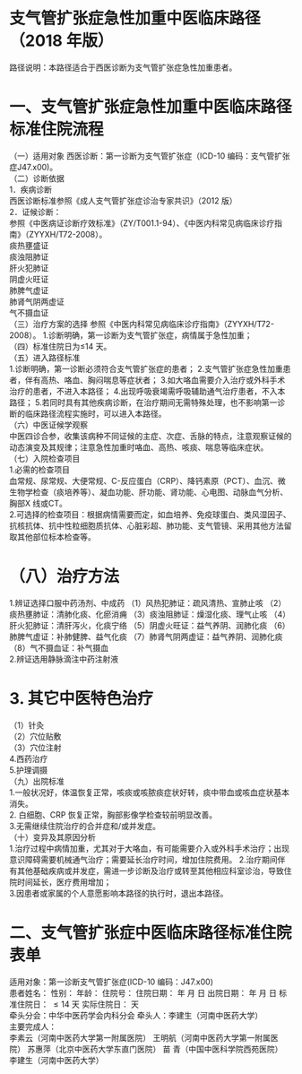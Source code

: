 # 支气管扩张症急性加重中医临床路径 （2018 年版）  
路径说明：本路径适合于西医诊断为支气管扩张症急性加重患者。  
# 一、支气管扩张症急性加重中医临床路径标准住院流程  
（一）适用对象 西医诊断：第一诊断为支气管扩张症（ICD-10 编码：支气管扩张症J47.x00)。  
（二）诊断依据  
1．疾病诊断  
西医诊断标准参照《成人支气管扩张症诊治专家共识》（2012 版）  
2．证候诊断：  
参照《中医病证诊断疗效标准》（ZY/T001.1-94）、《中医内科常见病临床诊疗指南》（ZYYXH/T72-2008）。  
痰热壅盛证  
痰浊阻肺证  
肝火犯肺证  
阴虚火旺证  
肺脾气虚证  
肺肾气阴两虚证  
气不摄血证  
（三）治疗方案的选择 参照《中医内科常见病临床诊疗指南》（ZYYXH/T72-2008）。 1.诊断明确，第一诊断为支气管扩张症，病情属于急性加重；  
（四）标准住院日为≤14 天。  
（五）进入路径标准  
1.诊断明确，第一诊断必须符合支气管扩张症的患者； 2.支气管扩张症急性加重患者，伴有高热、咯血、胸闷喘息等症状者； 3.如大咯血需要介入治疗或外科手术治疗的患者，不进入本路径； 4.出现呼吸衰竭需呼吸辅助通气治疗患者，不入本路径； 5.若同时具有其他疾病诊断，在治疗期间无需特殊处理，也不影响第一诊断的临床路径流程实施时，可以进入本路径。  
（六）中医证候学观察  
中医四诊合参，收集该病种不同证候的主症、次症、舌脉的特点，注意观察证候的动态演变及其规律；注意急性加重时咯血、高热、咳痰、喘息等临床症状。  
（七）入院检查项目  
1.必需的检查项目  
血常规、尿常规、大便常规、C-反应蛋白（CRP）、降钙素原（PCT）、血沉、微生物学检查（痰培养等）、凝血功能、肝功能、肾功能、心电图、动脉血气分析、胸部X 线或CT。  
2.可选择的检查项目：根据病情需要而定，如血培养、免疫球蛋白、类风湿因子、抗核抗体、抗中性粒细胞质抗体、心脏彩超、肺功能、支气管镜、采用其他方法留取其他部位标本检查等。  
# （八）治疗方法  
1.辨证选择口服中药汤剂、中成药 （1）风热犯肺证：疏风清热、宣肺止咳 （2）痰热壅肺证：清肺化痰、化瘀消痈 （3）痰浊阻肺证：燥湿化痰、理气止咳 （4）肝火犯肺证：清肝泻火，化痰宁络 （5）阴虚火旺证：益气养阴、润肺化痰 （6）肺脾气虚证：补肺健脾、益气化痰 （7）肺肾气阴两虚证：益气养阴、润肺化痰  
（8）气不摄血证：补气摄血  
2.辨证选用静脉滴注中药注射液  
# 3. 其它中医特色治疗  
（1）针灸  
（2）穴位贴敷  
（3）穴位注射  
4.西药治疗  
5.护理调摄  
（九）出院标准  
1.一般状况好，体温恢复正常，咳痰或咳脓痰症状好转，痰中带血或咳血症状基本消失。  
2. 白细胞、CRP 恢复正常，胸部影像学检查较前明显改善。  
3.无需继续住院治疗的合并症和/或并发症。  
（十）变异及其原因分析  
1.治疗过程中病情加重，尤其对于大咯血，有可能需要介入或外科手术治疗；出现意识障碍需要机械通气治疗；需要延长治疗时间，增加住院费用。 2.治疗期间伴有其他基础疾病或并发症，需进一步诊断及治疗或转至其他相应科室诊治，导致住院时间延长，医疗费用增加；  
3.因患者或家属的个人意愿影响本路径的执行时，退出本路径。  
# 二、支气管扩张症中医临床路径标准住院表单  
适用对象：第一诊断支气管扩张症(ICD-10 编码：J47.x00)  
患者姓名：                       性别：      年龄：      住院号：      住院日期：     年   月   日    出院日期：     年    月   日 标准住院日：   ${\leqslant}14$  天                 实际住院日：       天  
牵头分会：中华中医药学会内科分会 牵头人：李建生（河南中医药大学）  
主要完成人：  
李素云（河南中医药大学第一附属医院） 王明航（河南中医药大学第一附属医院） 苏惠萍（北京中医药大学东直门医院） 苗  青（中国中医科学院西苑医院） 李建生（河南中医药大学）  